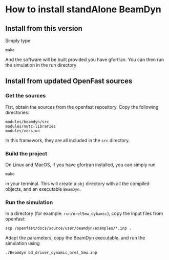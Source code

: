# How to install standAlone BeamDyn

## Install from this version
Simply type
```
make
```
And the software will be built provided you have gfortran.
You can then run the simulation in the run directory

## Install from updated OpenFast sources
### Get the sources
Fist, obtain the sources from the openfast repository. Copy the following directories:
```
modules/beamdyn/src
modules/nwtc-libraries
modules/version
```
In this framework, they are all included in the `src` directory.

### Build the project
On Linux and MacOS, if you have gfortran installed, you can simply run
```
make
```
in your terminal. This will create a `obj` directory with all the compiled objects, and an executable `BeamDyn`.

### Run the simulation
In a directory (for example: `run/nrel5mw_dybamic`), copy the input files from openfast:
```
scp /openfast/docs/source/user/beamdyn/examples/*.inp .
```
Adapt the parameters, copy the BeamDyn executable, and run the simulation using 
```
./Beamdyn bd_driver_dynamic_nrel_5mw.inp
```